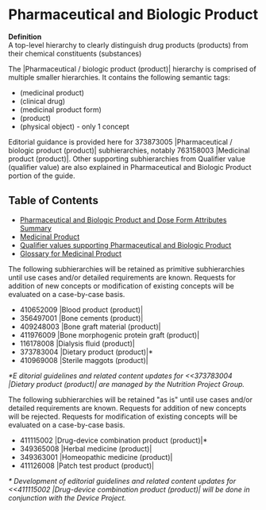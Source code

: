 # Pharmaceutical and Biologic Product

**Definition**  
A top-level hierarchy to clearly distinguish drug products (products) from their chemical constituents (substances)  
  
The |Pharmaceutical / biologic product (product)| hierarchy is comprised of multiple smaller hierarchies. It contains the following semantic tags:

  * (medicinal product)
  * (clinical drug)
  * (medicinal product form)
  * (product)
  * (physical object) - only 1 concept

Editorial guidance is provided here for 373873005 |Pharmaceutical / biologic product (product)| subhierarchies, notably 763158003 |Medicinal product (product)|. Other supporting subhierarchies from Qualifier value (qualifier value) are also explained in Pharmaceutical and Biologic Product portion of the guide. 

## Table of Contents

  * [Pharmaceutical and Biologic Product and Dose Form Attributes Summary](Pharmaceutical-and-Biologic-Product-and-Dose-Form-Attributes-Summary_174691255.html)
  * [Medicinal Product](Medicinal-Product_174690626.html)
  * [Qualifier values supporting Pharmaceutical and Biologic Product](Qualifier-values-supporting-Pharmaceutical-and-Biologic-Product_212340376.html)
  * [Glossary for Medicinal Product](Glossary-for-Medicinal-Product_174690625.html)

  

The following subhierarchies will be retained as primitive subhierarchies until use cases and/or detailed requirements are known.  Requests for addition of new concepts or modification of existing concepts will be evaluated on a case-by-case basis.

  * 410652009 |Blood product (product)| 
  * 356497001 |Bone cements (product)| 
  * 409248003 |Bone graft material (product)| 
  * 411976009 |Bone morphogenic protein graft (product)|
  * 116178008 |Dialysis fluid (product)| 
  * 373783004 |Dietary product (product)|*
  * 410969008 |Sterile maggots (product)|

_*E ditorial guidelines and related content updates for <<373783004 |Dietary product (product)| are managed by the Nutrition Project Group._

The following subhierarchies will be retained "as is" until use cases and/or detailed requirements are known. Requests for addition of new concepts will be rejected. Requests for modification of existing concepts will be evaluated on a case-by-case basis.

  * 411115002 |Drug-device combination product (product)|*
  * 349365008 |Herbal medicine (product)|
  * 349363001 |Homeopathic medicine (product)|
  * 411126008 |Patch test product (product)|

_* Development of editorial guidelines and related content updates for <<411115002 |Drug-device combination product (product)| will be done in conjunction with the Device Project._
